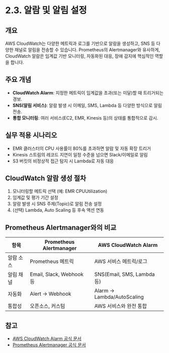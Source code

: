 # 2.3. 알람 및 알림 설정

## 개요
AWS CloudWatch는 다양한 메트릭과 로그를 기반으로 알람을 생성하고, SNS 등 다양한 채널로 알림을 전송할 수 있습니다. Prometheus의 Alertmanager와 유사하게, CloudWatch 알람은 임계값 기반 모니터링, 자동화된 대응, 장애 감지에 핵심적인 역할을 합니다.

## 주요 개념
- **CloudWatch Alarm**: 지정한 메트릭이 임계값을 초과(또는 미달)할 때 트리거되는 경보.
- **SNS(알림 서비스)**: 알람 발생 시 이메일, SMS, Lambda 등 다양한 방식으로 알림 전송.
- **통합 모니터링**: 여러 서비스(EC2, EMR, Kinesis 등)의 상태를 통합적으로 감시.

## 실무 적용 시나리오
- EMR 클러스터의 CPU 사용률이 80%를 초과하면 알람 및 자동 확장 트리거
- Kinesis 스트림의 레코드 지연이 일정 수준을 넘으면 Slack/이메일로 알림
- S3 버킷의 비정상적 접근 탐지 시 Lambda로 자동 대응

## CloudWatch 알람 생성 절차
1. 모니터링할 메트릭 선택 (예: EMR CPUUtilization)
2. 임계값 및 평가 기간 설정
3. 알람 발생 시 SNS 주제(Topic)로 알림 전송 설정
4. (선택) Lambda, Auto Scaling 등 후속 액션 연동

## Prometheus Alertmanager와의 비교
| 항목 | Prometheus Alertmanager | AWS CloudWatch Alarm |
|------|------------------------|---------------------|
| 알람 소스 | Prometheus 메트릭 | AWS 서비스 메트릭/로그 |
| 알림 채널 | Email, Slack, Webhook 등 | SNS(Email, SMS, Lambda 등) |
| 자동화 | Alert → Webhook | Alarm → Lambda/AutoScaling |
| 통합성 | 오픈소스, 커스텀 | AWS 서비스와 완전 통합 |

## 참고
- [AWS CloudWatch Alarm 공식 문서](https://docs.aws.amazon.com/ko_kr/AmazonCloudWatch/latest/monitoring/AlarmThatSendsEmail.html)
- [Prometheus Alertmanager 공식 문서](https://prometheus.io/docs/alerting/latest/alertmanager/)
